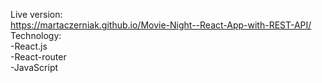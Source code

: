 Live version: <br />
https://martaczerniak.github.io/Movie-Night--React-App-with-REST-API/<br />
Technology:<br />
-React.js<br />
-React-router<br />
-JavaScript<br />
